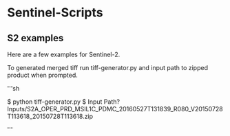 # Sentinel-Scripts

S2 examples
------------

Here are a few examples for Sentinel-2.

To generated merged tiff run tiff-generator.py and input path to zipped product when prompted.

'''sh

$ python tiff-generator.py
$ Input Path? Inputs/S2A_OPER_PRD_MSIL1C_PDMC_20160527T131839_R080_V20150728T113618_20150728T113618.zip

'''
